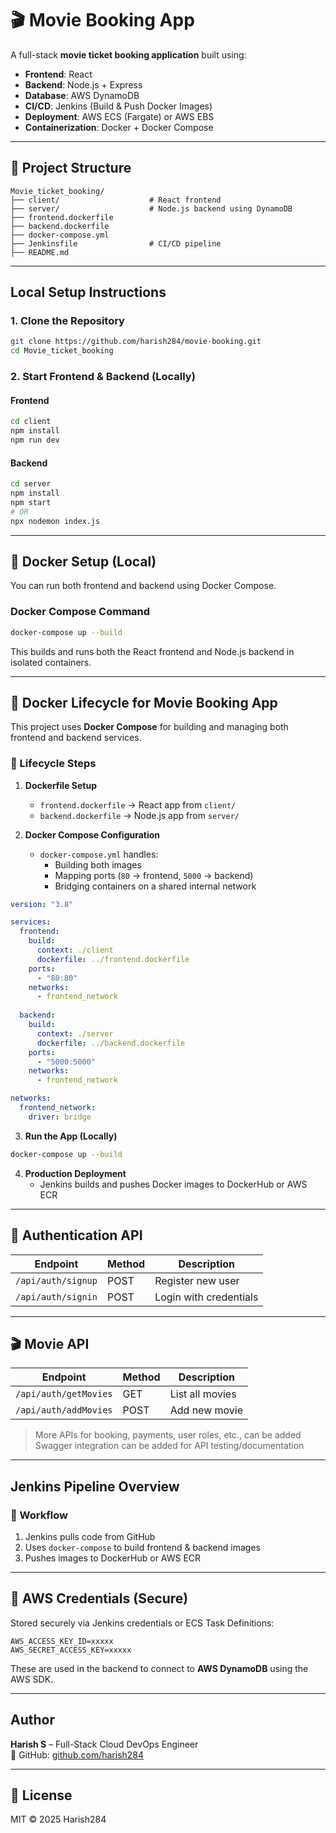 # 🎬 Movie Booking App

A full-stack **movie ticket booking application** built using:

- **Frontend**: React
- **Backend**: Node.js + Express
- **Database**: AWS DynamoDB
- **CI/CD**: Jenkins (Build & Push Docker Images)
- **Deployment**: AWS ECS (Fargate) or AWS EBS
- **Containerization**: Docker + Docker Compose

---

## 📁 Project Structure

```
Movie_ticket_booking/
├── client/                    # React frontend
├── server/                    # Node.js backend using DynamoDB
├── frontend.dockerfile
├── backend.dockerfile
├── docker-compose.yml
├── Jenkinsfile                # CI/CD pipeline
├── README.md
```

---

## Local Setup Instructions

### 1. Clone the Repository

```bash
git clone https://github.com/harish284/movie-booking.git
cd Movie_ticket_booking
```

### 2. Start Frontend & Backend (Locally)

#### Frontend

```bash
cd client
npm install
npm run dev
```

#### Backend

```bash
cd server
npm install
npm start
# OR
npx nodemon index.js
```

---

## 🐳 Docker Setup (Local)

You can run both frontend and backend using Docker Compose.

### Docker Compose Command

```bash
docker-compose up --build
```

This builds and runs both the React frontend and Node.js backend in isolated containers.

---

## 🐳 Docker Lifecycle for Movie Booking App

This project uses **Docker Compose** for building and managing both frontend and backend services.

### 🔄 Lifecycle Steps

1. **Dockerfile Setup**
   - `frontend.dockerfile` → React app from `client/`
   - `backend.dockerfile` → Node.js app from `server/`

2. **Docker Compose Configuration**
   - `docker-compose.yml` handles:
     - Building both images
     - Mapping ports (`80` → frontend, `5000` → backend)
     - Bridging containers on a shared internal network

```yaml
version: "3.8"

services:
  frontend:
    build:
      context: ./client
      dockerfile: ../frontend.dockerfile  
    ports:
      - "80:80"
    networks:
      - frontend_network
  
  backend:
    build:
      context: ./server
      dockerfile: ../backend.dockerfile  
    ports:
      - "5000:5000"
    networks:
      - frontend_network 

networks:
  frontend_network:
    driver: bridge
```

3. **Run the App (Locally)**

```bash
docker-compose up --build
```

4. **Production Deployment**
   - Jenkins builds and pushes Docker images to DockerHub or AWS ECR

---

## 🔐 Authentication API

| Endpoint           | Method | Description           |
|--------------------|--------|-----------------------|
| `/api/auth/signup` | POST   | Register new user     |
| `/api/auth/signin` | POST   | Login with credentials|

---

## 🎬 Movie API

| Endpoint              | Method | Description       |
|-----------------------|--------|-------------------|
| `/api/auth/getMovies` | GET    | List all movies   |
| `/api/auth/addMovies` | POST   | Add new movie     |

> More APIs for booking, payments, user roles, etc., can be added  
> Swagger integration can be added for API testing/documentation

---

##  Jenkins Pipeline Overview

### 🔁 Workflow

1. Jenkins pulls code from GitHub
2. Uses `docker-compose` to build frontend & backend images
3. Pushes images to DockerHub or AWS ECR

---

## 🔐 AWS Credentials (Secure)

Stored securely via Jenkins credentials or ECS Task Definitions:

```
AWS_ACCESS_KEY_ID=xxxxx
AWS_SECRET_ACCESS_KEY=xxxxx
```

These are used in the backend to connect to **AWS DynamoDB** using the AWS SDK.

---

## Author

**Harish S** – Full-Stack Cloud DevOps Engineer  
🔗 GitHub: [github.com/harish284](https://github.com/harish284)

---

## 📄 License

MIT © 2025 Harish284
